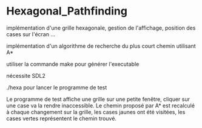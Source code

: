 # Hexagonal_Pathfinding

implémentation d'une grille hexagonale, gestion de l'affichage, position des cases sur l'écran ...

implémentation d'un algorithme de recherche du plus court chemin utilisant A*

utiliser la commande make pour générer l'executable

nécessite SDL2

./hexa pour lancer le programme de test

Le programme de test affiche une grille sur une petite fenêtre, cliquer sur une case va la rendre inaccessible.
Le chemin proposé par A* est recalculé à chaque changement sur la grille, les cases jaunes ont été visitées, les cases vertes représentent le chemin trouvé.
